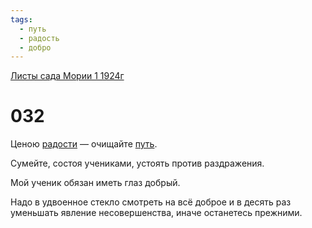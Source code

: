 ```yaml
---
tags:
  - путь
  - радость
  - добро
---
```


[Листы сада Мории 1 1924г](/agni/1924)

# 032
Ценою [радости](/tag/#радость) — очищайте [путь](/tag/#путь).   

Сумейте, состоя учениками, устоять против раздражения.   

Мой ученик обязан иметь глаз добрый.   

Надо в удвоенное стекло смотреть на всё доброе и в десять раз уменьшать явление несовершенства, иначе останетесь прежними.   

